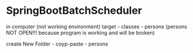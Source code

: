 # SpringBootBatchScheduler

in computer (not working environment) target - classes - persons (persons NOT OPEN!!! because program is working and will be broken)

create New Folder - coyp-paste - persons
